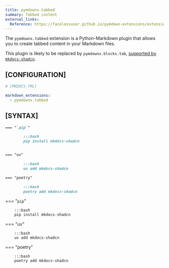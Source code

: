 ```yaml
---
title: pymdownx.tabbed
summary: Tabbed content
external_links:
  Reference: https://facelessuser.github.io/pymdown-extensions/extensions/tabbed
---
```



The `pymdownx.tabbed` extension is a Python-Markdown plugin that allows you to create tabbed content in your Markdown files.

This plugin is likely to be replaced by `pymdownx.blocks.tab`, [supported by `mkdocs-shadcn`](./pymdownx_blocks_tab.md).

## [CONFIGURATION]

```yaml
# [MKDOCS.YML]

markdown_extensions:
  - pymdownx.tabbed
```

## [SYNTAX]

~~~ md
=== "`pip`"

        :::bash
        pip install mkdocs-shadcn


=== "uv"

        :::bash
        uv add mkdocs-shadcn

=== "poetry"

        :::bash
        poetry add mkdocs-shadcn

~~~

=== "`pip`"

        :::bash
        pip install mkdocs-shadcn


=== "uv"

        :::bash
        uv add mkdocs-shadcn

=== "poetry"

        :::bash
        poetry add mkdocs-shadcn